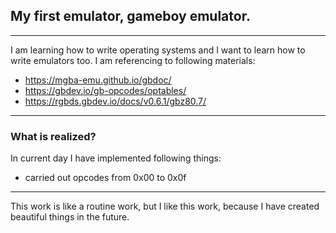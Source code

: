 ## My first emulator, gameboy emulator.
---
I am learning how to write operating systems and I want to learn how to write emulators too. I am referencing to following materials:
* https://mgba-emu.github.io/gbdoc/
* https://gbdev.io/gb-opcodes/optables/
* https://rgbds.gbdev.io/docs/v0.6.1/gbz80.7/
---
### What is realized?
In current day I have implemented following things:
* carried out opcodes from 0x00 to 0x0f
---
This work is like a routine work, but I like this work, because I have created beautiful things in the future.
